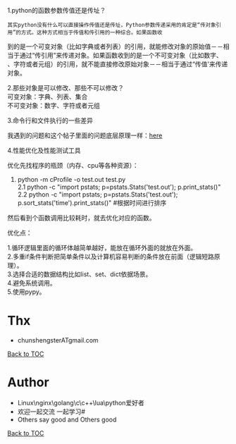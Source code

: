 1.python的函数参数传值还是传址？  

    其实python没有什么可以直接操作传值还是传址，Python参数传递采用的肯定是“传对象引用”的方式。这种方式相当于传值和传引用的一种综合。如果函数收
到的是一个可变对象（比如字典或者列表）的引用，就能修改对象的原始值－－相当于通过“传引用”来传递对象。如果函数收到的是一个不可变对象（比如数字、
、字符或者元组）的引用，就不能直接修改原始对象－－相当于通过“传值'来传递对象。   


2.那些对象是可以修改、那些不可以修改？    
可变对象：字典、列表、集合    
不可变对象：数字、字符或者元组    


3.命令行和文件执行的一些差异   

我遇到的问题和这个帖子里面的问题底层原理一样：[here](https://www.zhihu.com/question/53536750)   


4.性能优化及性能测试工具   

优化先找程序的瓶颈（内存、cpu等各种资源）：   

  1. python -m cProfile -o test.out test.py    
  2.1 python -c "import pstats; p=pstats.Stats('test.out'); p.print_stats()"     
  2.2 python -c "import pstats; p=pstats.Stats('test.out'); p.sort_stats('time').print_stats()"    #根据时间进行排序
       
  然后看到个函数调用比较耗时，就去优化对应的函数。    
     
优化点：  

  1.循环逻辑里面的循环体越简单越好，能放在循环外面的就放在外面。    
  2.多重if条件判断把简单条件以及计算机容易判断的条件放在前面（逻辑短路原理）。    
  3.选择合适的数据结构比如list、set、dict依据场景。      
  4.避免系统调用。    
  5.使用pypy。     


Thx
====

* chunshengsterATgmail.com

[Back to TOC](#table-of-contents)


Author
====
* Linux\nginx\golang\c\c++\lua\python爱好者
* 欢迎一起交流  一起学习# 
* Others say good and Others good

[Back to TOC](#table-of-contents)
